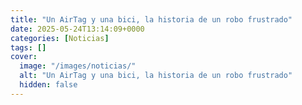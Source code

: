 ```yaml
---
title: "Un AirTag y una bici, la historia de un robo frustrado"
date: 2025-05-24T13:14:09+0000
categories: [Noticias]
tags: []
cover:
  image: "/images/noticias/"
  alt: "Un AirTag y una bici, la historia de un robo frustrado"
  hidden: false
---
```



